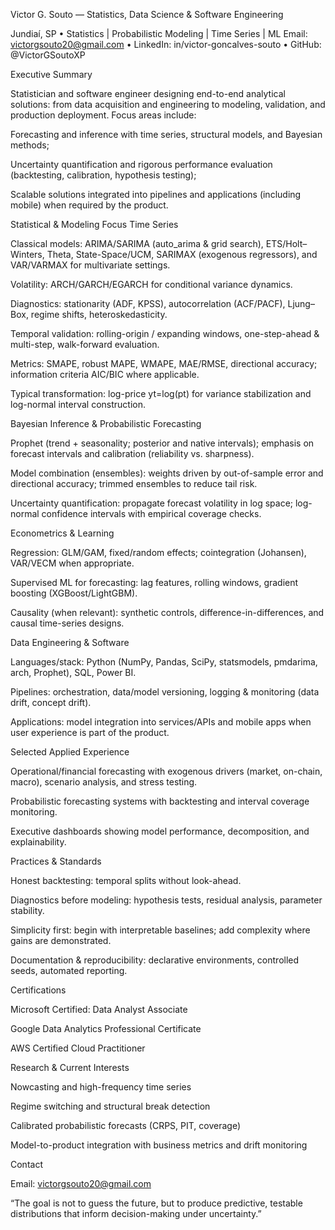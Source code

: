 Victor G. Souto — Statistics, Data Science & Software Engineering

Jundiaí, SP • Statistics | Probabilistic Modeling | Time Series | ML
Email: victorgsouto20@gmail.com
 • LinkedIn: in/victor-goncalves-souto
 • GitHub: @VictorGSoutoXP

Executive Summary

Statistician and software engineer designing end-to-end analytical solutions: from data acquisition and engineering to modeling, validation, and production deployment. Focus areas include:

Forecasting and inference with time series, structural models, and Bayesian methods;

Uncertainty quantification and rigorous performance evaluation (backtesting, calibration, hypothesis testing);

Scalable solutions integrated into pipelines and applications (including mobile) when required by the product.

Statistical & Modeling Focus
Time Series

Classical models: ARIMA/SARIMA (auto_arima & grid search), ETS/Holt–Winters, Theta, State-Space/UCM, SARIMAX (exogenous regressors), and VAR/VARMAX for multivariate settings.

Volatility: ARCH/GARCH/EGARCH for conditional variance dynamics.

Diagnostics: stationarity (ADF, KPSS), autocorrelation (ACF/PACF), Ljung–Box, regime shifts, heteroskedasticity.

Temporal validation: rolling-origin / expanding windows, one-step-ahead & multi-step, walk-forward evaluation.

Metrics: SMAPE, robust MAPE, WMAPE, MAE/RMSE, directional accuracy; information criteria AIC/BIC where applicable.

Typical transformation: log-price yt=log(pt) for variance stabilization and log-normal interval construction.

Bayesian Inference & Probabilistic Forecasting

Prophet (trend + seasonality; posterior and native intervals); emphasis on forecast intervals and calibration (reliability vs. sharpness).

Model combination (ensembles): weights driven by out-of-sample error and directional accuracy; trimmed ensembles to reduce tail risk.

Uncertainty quantification: propagate forecast volatility in log space; log-normal confidence intervals with empirical coverage checks.

Econometrics & Learning

Regression: GLM/GAM, fixed/random effects; cointegration (Johansen), VAR/VECM when appropriate.

Supervised ML for forecasting: lag features, rolling windows, gradient boosting (XGBoost/LightGBM).

Causality (when relevant): synthetic controls, difference-in-differences, and causal time-series designs.

Data Engineering & Software

Languages/stack: Python (NumPy, Pandas, SciPy, statsmodels, pmdarima, arch, Prophet), SQL, Power BI.

Pipelines: orchestration, data/model versioning, logging & monitoring (data drift, concept drift).

Applications: model integration into services/APIs and mobile apps when user experience is part of the product.

Selected Applied Experience

Operational/financial forecasting with exogenous drivers (market, on-chain, macro), scenario analysis, and stress testing.

Probabilistic forecasting systems with backtesting and interval coverage monitoring.

Executive dashboards showing model performance, decomposition, and explainability.

Practices & Standards

Honest backtesting: temporal splits without look-ahead.

Diagnostics before modeling: hypothesis tests, residual analysis, parameter stability.

Simplicity first: begin with interpretable baselines; add complexity where gains are demonstrated.

Documentation & reproducibility: declarative environments, controlled seeds, automated reporting.

Certifications

Microsoft Certified: Data Analyst Associate

Google Data Analytics Professional Certificate

AWS Certified Cloud Practitioner

Research & Current Interests

Nowcasting and high-frequency time series

Regime switching and structural break detection

Calibrated probabilistic forecasts (CRPS, PIT, coverage)

Model-to-product integration with business metrics and drift monitoring

Contact

Email: victorgsouto20@gmail.com

“The goal is not to guess the future, but to produce predictive, testable distributions that inform decision-making under uncertainty.”
